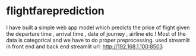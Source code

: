 # flightfareprediction
I have built a simple web app model which predicts the price of flight given the departure time , arrival time , date of journey , airline etc !
Most of the data is categorical and we have to do proper preprocessing.
used streamlit in front end and back end
streamlit url:  http://192.168.1.100:8503
